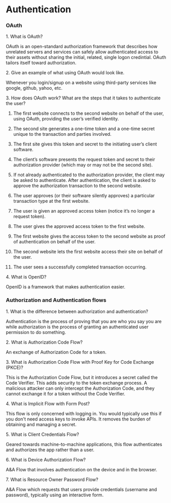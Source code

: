 # Authentication

### OAuth

1\. What is OAuth?

OAuth is an open-standard authorization framework that describes how unrelated servers and services can safely allow authenticated access to their assets without sharing the initial, related, single logon credintial. OAuth tailors itself toward authorization.

2\. Give an example of what using OAuth would look like.

Whenever you login/signup on a website using third-party services like google, github, yahoo, etc.

3\. How does OAuth work? What are the steps that it takes to authenticate the user?

1. The first website connects to the second website on behalf of the user, using OAuth, providing the user’s verified identity.

2. The second site generates a one-time token and a one-time secret unique to the transaction and parties involved.

3. The first site gives this token and secret to the initiating user’s client software.

4. The client’s software presents the request token and secret to their authorization provider (which may or may not be the second site).

5. If not already authenticated to the authorization provider, the client may be asked to authenticate. After authentication, the client is asked to approve the authorization transaction to the second website.

6. The user approves (or their software silently approves) a particular transaction type at the first website.

7. The user is given an approved access token (notice it’s no longer a request token).

8. The user gives the approved access token to the first website.

9. The first website gives the access token to the second website as proof of authentication on behalf of the user.

10. The second website lets the first website access their site on behalf of the user.

11. The user sees a successfully completed transaction occurring.

4\. What is OpenID?

OpenID is a framework that makes authentication easier.

### Authorization and Authentication flows

1\. What is the difference between authorization and authentication?

Authentication is the process of proving that you are who you say you are while authorization is the process of granting an authenticated user permission to do something.

2\. What is Authorization Code Flow?

An exchange of Authorization Code for a token.

3\. What is Authorization Code Flow with Proof Key for Code Exchange (PKCE)?

This is the Authorization Code Flow, but it introduces a secret called the Code Verifier. This adds security to the token exchange process. A malicious attacker can only intercept the Authorization Code, and they cannot exchange it for a token without the Code Verifier.

4\. What is Implicit Flow with Form Post?

This flow is only concerned with logging in. You would typically use this if you don't need access keys to invoke APIs. It removes the burden of obtaining and managing a secret.

5\. What is Client Credentials Flow?

Geared towards machine-to-machine applications, this flow authenticates and authorizes the app rather than a user.

6\. What is Device Authorization Flow?

A&A Flow that involves authentication on the device and in the browser.

7\. What is Resource Owner Password Flow?

A&A Flow which requests that users provide credentials (username and password), typically using an interactive form.
